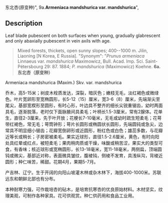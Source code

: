 东北杏(原变种)",
9a.**Armeniaca mandshurica var. mandshurica**",

## Description
Leaf blade pubescent on both surfaces when young, gradually glabrescent and only abaxially pubescent in vein axils with age.

> Mixed forests, thickets, open sunny slopes; 400--1000 m. Jilin, Liaoning [N Korea, E Russia].
  "Synonym": "*Prunus armeniaca* Linnaeus var. *mandshurica* Maximowicz, Bull. Acad. Imp. Sci. Saint-Pétersbourg 29: 87. 1884; *P. mandshurica* (Maximowicz) Koehne.
**6a.东北杏（原变种）**

Armeniaca mandshurica (Maxim.) Skv. var. mandshurica

乔木，高5-15米；树皮木栓质发达，深裂，暗灰色；嫩枝无毛，淡红褐色或微绿色。叶片宽卵形至宽椭圆形，长5-12（15）厘米，宽3-6（8）厘米，先端渐尖至尾尖，基部宽楔形至圆形，有时心形，叶边具不整齐的细长尖锐重锯齿，幼时两面具毛，逐渐脱落，老时仅下面脉腋间具柔毛；叶柄长1.5-3厘米，常有2腺体。花单生，直径2-3厘来，先于叶开放；花梗长7-10毫米，无毛或幼时疏生短柔毛；花萼带红褐色，常无毛；萼筒钟形；萼片长圆形或椭圆状长圆形，先端圆钝或急尖，边常具不明显细小锯齿；花瓣宽倒卵形或近圆形，粉红色或白色；雄蕊多数，与花瓣近等长或稍长；子房密被柔毛。果实近球形，直径1.5-2.6厘米，黄色，有时向阳处具红晕或红点，被短柔毛；果肉稍肉质或干燥，味酸或稍苦涩，果实大的类型可食，有香味；核近球形或宽椭圆形，长13-18毫米，宽11-18毫米，两侧扁，顶端圆钝或微尖，基部近对称，表面微具皱纹，腹棱钝，侧棱不发育，具浅纵沟，背棱近圆形；种仁味苦，稀甜。花期4月，果期5-7月。

产吉林、辽宁。生于开阔的向阳山坡灌木林或杂木林下，海拔400-1000米。苏联远东和朝鲜北部也有分布。

本种耐寒力强，可作栽培杏的砧木，是培育抗寒杏的优良原始材料。木材坚实，纹理美观，可制作各种家具。花可供观赏。种仁供药用和食品工业用。
